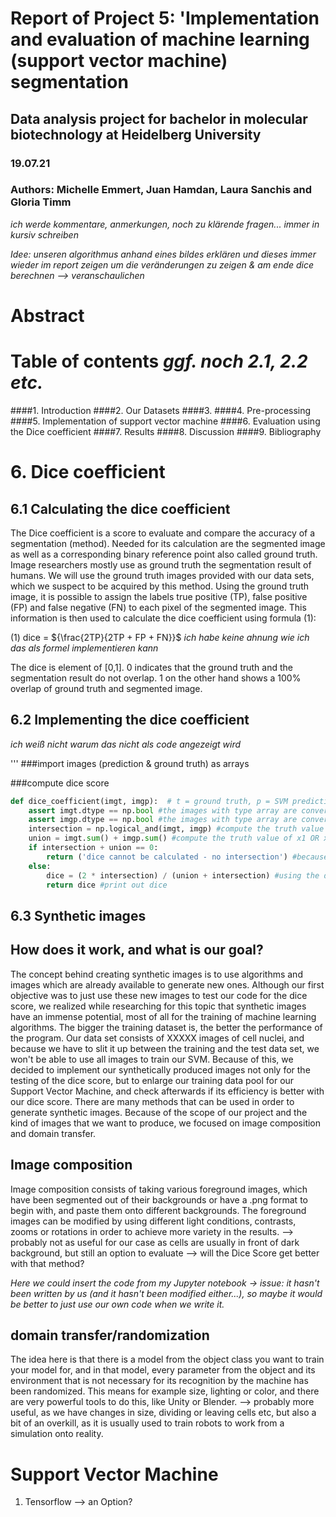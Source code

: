 # Report of Project 5: 'Implementation and evaluation of machine learning (support vector machine) segmentation
## Data analysis project for bachelor in molecular biotechnology at Heidelberg University
### 19.07.21
### Authors: Michelle Emmert, Juan Hamdan, Laura Sanchis and Gloria Timm

*ich werde kommentare, anmerkungen, noch zu klärende fragen... immer in kursiv schreiben* 

*Idee: unseren algorithmus anhand eines bildes erklären und dieses immer wieder im report zeigen um die veränderungen 
zu zeigen & am ende dice berechnen --> veranschaulichen*


# Abstract





# Table of contents *ggf. noch 2.1, 2.2 etc.*
####1. Introduction
####2. Our Datasets
####3. 
####4. Pre-processing
####5. Implementation of support vector machine
####6. Evaluation using the Dice coefficient
####7. Results
####8. Discussion
####9. Bibliography





# 6. Dice coefficient
## 6.1 Calculating the dice coefficient

The Dice coefficient is a score to evaluate and compare the accuracy of a segmentation (method).
Needed for its calculation are the segmented image as well as a corresponding binary reference point also called 
ground truth.
Image researchers mostly use as ground truth the segmentation result of humans. We will use the ground truth images 
provided with our data sets, which we suspect to be acquired by this method.
Using the ground truth image, it is possible to assign the labels true positive (TP), false positive (FP) and false 
negative (FN) to each pixel of the segmented image.
This information is then used to calculate the dice coefficient using formula (1):

(1) dice = ${\frac{2TP}{2TP + FP + FN}}$ 
*ich habe keine ahnung wie ich das als formel implementieren kann*

The dice is element of [0,1]. 0 indicates that the ground truth and the segmentation result do not overlap. 1 on the 
other hand shows a 100% overlap of ground truth and segmented image.

## 6.2 Implementing the dice coefficient
*ich weiß nicht warum das nicht als code angezeigt wird* 

'''
###import images (prediction & ground truth) as arrays

###compute dice score
```python
def dice_coefficient(imgt, imgp):  # t = ground truth, p = SVM prediction
    assert imgt.dtype == np.bool #the images with type array are converted to type bool
    assert imgp.dtype == np.bool #the images with type array are converted to type bool
    intersection = np.logical_and(imgt, imgp) #compute the truth value of x1 AND x2 element-wise = sums all pixels where both gt and pred have the value 'true'
    union = imgt.sum() + imgp.sum() #compute the truth value of x1 OR x2 element-wise = sums all pixels where either gt or pred (or both) have the value 'true'
    if intersection + union == 0:
        return ('dice cannot be calculated - no intersection') #because it is mathematically not allowed to divide by 0, which would happen if gt and pred don't intersect
    else:
        dice = (2 * intersection) / (union + intersection) #using the dice formula to calculate the dice IF gt and pred intersect
        return dice #print out dice
```


## 6.3 Synthetic images
## How does it work, and what is our goal?
The concept behind creating synthetic images is to use algorithms and images which are already available to generate new ones. 
Although our first objective was to just use these new images to test our code for the dice 
score, we realized while researching for this topic that synthetic images have an immense 
potential, most of all for the training of machine learning algorithms. The bigger the training 
dataset is, the better the performance of the program. Our data set consists of XXXXX 
images of cell nuclei, and because we have to slit it up between the training and the 
test data set, we won't be able to use all images to train our SVM. Because of this,
we decided to implement 
our synthetically produced images not only for the testing of the dice score, but to enlarge our 
training data pool for our Support Vector Machine, and check afterwards if its efficiency is 
better with our dice score. 
There are many methods that can be used in order to generate synthetic images. Because of the 
scope of our project and the kind of images that we want to produce, we focused on image 
composition and domain transfer.

## Image composition
Image composition consists of taking various foreground images, which have been segmented out of 
their backgrounds or have a .png format to begin with, and paste them onto different backgrounds.
The foreground images can be modified by using different light conditions, contrasts, zooms or 
rotations in order to achieve more variety in the results.
--> probably not as useful for our case as cells are usually in front of dark background, but 
still an option to evaluate --> will the Dice Score get better with that method?


*Here we could insert the code from my Jupyter notebook -> issue: it hasn't been written by us 
  (and it hasn't been modified either...), so maybe it would be better to just use our own code 
  when we write it.* 

## domain transfer/randomization
The idea here is that there is a model from the object class you want to train your model for, 
and in that model, every parameter from the object and its environment that is not necessary for 
its recognition by the machine has been randomized.
This means for example size, lighting or color, and there are very powerful tools to do this,  like 
Unity or Blender.
--> probably more useful, as we have changes in size, dividing or leaving cells etc, but also a 
bit of an overkill, as it is usually used to train robots to work from a simulation onto reality.

# Support Vector Machine

1. Tensorflow --> an Option?



